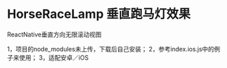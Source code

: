 # HorseRaceLamp 垂直跑马灯效果
ReactNative垂直方向无限滚动视图

1，项目的node_modules未上传，下载后自己安装；
2，参考index.ios.js中的例子来使用；
3，适配安卓／iOS
